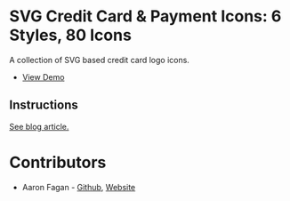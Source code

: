 # SVG Credit Card & Payment Icons: 6 Styles, 80 Icons
A collection of SVG based credit card logo icons.
- [View Demo](https://cdn.aaronfagan.ca/demo/graphics/svg-credit-card-payment-icons/)

## Instructions
[See blog article.](https://www.aaronfagan.ca/blog/2017/svg-credit-card-payment-icons-6-styles-80-icons/)

# Contributors
* Aaron Fagan - [Github](https://github.com/aaronfagan), [Website](https://www.aaronfagan.ca/)
